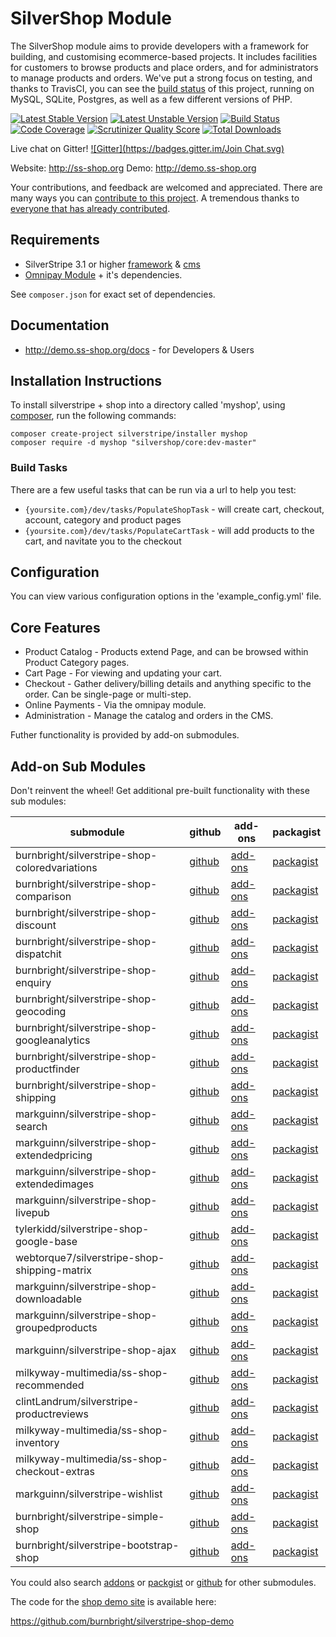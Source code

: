 # SilverShop Module

The SilverShop module aims to provide developers with a framework for building, and customising ecommerce-based projects.
It includes facilities for customers to browse products and place orders, and for administrators to manage products and orders.
We've put a strong focus on testing, and thanks to TravisCI, you can see the [build status](https://travis-ci.org/silvershop/silvershop-core) of this project, running on MySQL, SQLite, Postgres, as well as a few different versions of PHP.

[![Latest Stable Version](https://poser.pugx.org/silvershop/core/v/stable.png)](https://packagist.org/packages/silvershop/core)
[![Latest Unstable Version](https://poser.pugx.org/silvershop/core/v/unstable.png)](https://packagist.org/packages/silvershop/core)
[![Build Status](https://travis-ci.org/silvershop/silvershop-core.svg?branch=master)](http://travis-ci.org/silvershop/silvershop-core)
[![Code Coverage](https://scrutinizer-ci.com/g/silvershop/silvershop-core/badges/coverage.png?s=1abe84b468ef3d96646a0546954adba8131d6459)](https://scrutinizer-ci.com/g/silvershop/silvershop-core/)
[![Scrutinizer Quality Score](https://scrutinizer-ci.com/g/silvershop/silvershop-core/badges/quality-score.png?s=d60753d6cca3817e80aca3dbb79eb5bd4140c981)](https://scrutinizer-ci.com/g/silvershop/silvershop-core/)
[![Total Downloads](https://poser.pugx.org/silvershop/core/downloads.png)](https://packagist.org/packages/silvershop/core)

Live chat on Gitter! [![Gitter](https://badges.gitter.im/Join Chat.svg)](https://gitter.im/silvershop/silvershop-core?utm_source=badge&utm_medium=badge&utm_campaign=pr-badge&utm_content=badge)

Website: http://ss-shop.org
Demo: http://demo.ss-shop.org

Your contributions, and feedback are welcomed and appreciated. There are many ways you can [contribute to this project](https://github.com/silvershop/silvershop-core/wiki/Contributing).
A tremendous thanks to [everyone that has already contributed](https://github.com/silvershop/silvershop-core/graphs/contributors).

## Requirements

 * SilverStripe 3.1 or higher [framework](https://github.com/silverstripe/silverstripe-framework) & [cms](https://github.com/silverstripe/silverstripe-cms)
 * [Omnipay Module](https://github.com/burnbright/silverstripe-omnipay) + it's dependencies.

See `composer.json` for exact set of dependencies.

## Documentation

 * http://demo.ss-shop.org/docs - for Developers & Users

## Installation Instructions

To install silverstripe + shop into a directory called 'myshop', using [composer](http://doc.silverstripe.org/framework/en/installation/composer), run the following commands:
```
composer create-project silverstripe/installer myshop
composer require -d myshop "silvershop/core:dev-master"
```

### Build Tasks

There are a few useful tasks that can be run via a url to help you test:

 * `{yoursite.com}/dev/tasks/PopulateShopTask` - will create cart, checkout, account, category and product pages
 * `{yoursite.com}/dev/tasks/PopulateCartTask` - will add products to the cart, and navitate you to the checkout

## Configuration

You can view various configuration options in the 'example_config.yml' file.

## Core Features

 * Product Catalog - Products extend Page, and can be browsed within Product Category pages.
 * Cart Page - For viewing and updating your cart.
 * Checkout - Gather delivery/billing details and anything specific to the order. Can be single-page or multi-step.
 * Online Payments - Via the omnipay module.
 * Administration - Manage the catalog and orders in the CMS.

Futher functionality is provided by add-on submodules.

## Add-on Sub Modules

Don't reinvent the wheel! Get additional pre-built functionality with these sub modules:

submodule | github | add-ons | packagist
----------|--------|---------|----------
burnbright/silverstripe-shop-coloredvariations | [github](http://www.github.com/burnbright/silverstripe-shop-coloredvariations) | [add-ons](http://addons.silverstripe.org/add-ons/burnbright/silverstripe-shop-coloredvariations) | [packagist](https://packagist.org/packages/burnbright/silverstripe-shop-coloredvariations)
burnbright/silverstripe-shop-comparison | [github](http://www.github.com/burnbright/silverstripe-shop-comparison) | [add-ons](http://addons.silverstripe.org/add-ons/burnbright/silverstripe-shop-comparison) | [packagist](https://packagist.org/packages/burnbright/silverstripe-shop-comparison)
burnbright/silverstripe-shop-discount | [github](http://www.github.com/burnbright/silverstripe-shop-discount) | [add-ons](http://addons.silverstripe.org/add-ons/burnbright/silverstripe-shop-discount) | [packagist](https://packagist.org/packages/burnbright/silverstripe-shop-discount)
burnbright/silverstripe-shop-dispatchit | [github](http://www.github.com/burnbright/silverstripe-shop-dispatchit) | [add-ons](http://addons.silverstripe.org/add-ons/burnbright/silverstripe-shop-dispatchit) | [packagist](https://packagist.org/packages/burnbright/silverstripe-shop-dispatchit)
burnbright/silverstripe-shop-enquiry | [github](http://www.github.com/burnbright/silverstripe-shop-enquiry) | [add-ons](http://addons.silverstripe.org/add-ons/burnbright/silverstripe-shop-enquiry) | [packagist](https://packagist.org/packages/burnbright/silverstripe-shop-enquiry)
burnbright/silverstripe-shop-geocoding | [github](http://www.github.com/burnbright/silverstripe-shop-geocoding) | [add-ons](http://addons.silverstripe.org/add-ons/burnbright/silverstripe-shop-geocoding) | [packagist](https://packagist.org/packages/burnbright/silverstripe-shop-geocoding)
burnbright/silverstripe-shop-googleanalytics | [github](http://www.github.com/burnbright/silverstripe-shop-googleanalytics) | [add-ons](http://addons.silverstripe.org/add-ons/burnbright/silverstripe-shop-googleanalytics) | [packagist](https://packagist.org/packages/burnbright/silverstripe-shop-googleanalytics)
burnbright/silverstripe-shop-productfinder | [github](http://www.github.com/burnbright/silverstripe-shop-productfinder) | [add-ons](http://addons.silverstripe.org/add-ons/burnbright/silverstripe-shop-productfinder) | [packagist](https://packagist.org/packages/burnbright/silverstripe-shop-productfinder)
burnbright/silverstripe-shop-shipping | [github](http://www.github.com/burnbright/silverstripe-shop-shipping) | [add-ons](http://addons.silverstripe.org/add-ons/burnbright/silverstripe-shop-shipping) | [packagist](https://packagist.org/packages/burnbright/silverstripe-shop-shipping)
markguinn/silverstripe-shop-search | [github](http://www.github.com/markguinn/silverstripe-shop-search) | [add-ons](http://addons.silverstripe.org/add-ons/markguinn/silverstripe-shop-search) | [packagist](https://packagist.org/packages/markguinn/silverstripe-shop-search)
markguinn/silverstripe-shop-extendedpricing | [github](http://www.github.com/markguinn/silverstripe-shop-extendedpricing) | [add-ons](http://addons.silverstripe.org/add-ons/markguinn/silverstripe-shop-extendedpricing) | [packagist](https://packagist.org/packages/markguinn/silverstripe-shop-extendedpricing)
markguinn/silverstripe-shop-extendedimages | [github](http://www.github.com/markguinn/silverstripe-shop-extendedimages) | [add-ons](http://addons.silverstripe.org/add-ons/markguinn/silverstripe-shop-extendedimages) | [packagist](https://packagist.org/packages/markguinn/silverstripe-shop-extendedimages)
markguinn/silverstripe-shop-livepub | [github](http://www.github.com/markguinn/silverstripe-shop-livepub) | [add-ons](http://addons.silverstripe.org/add-ons/markguinn/silverstripe-shop-livepub) | [packagist](https://packagist.org/packages/markguinn/silverstripe-shop-livepub)
tylerkidd/silverstripe-shop-google-base | [github](http://www.github.com/tylerkidd/silverstripe-shop-google-base) | [add-ons](http://addons.silverstripe.org/add-ons/tylerkidd/silverstripe-shop-google-base) | [packagist](https://packagist.org/packages/tylerkidd/silverstripe-shop-google-base)
webtorque7/silverstripe-shop-shipping-matrix | [github](http://www.github.com/webtorque7/silverstripe-shop-shipping-matrix) | [add-ons](http://addons.silverstripe.org/add-ons/webtorque7/silverstripe-shop-shipping-matrix) | [packagist](https://packagist.org/packages/webtorque7/silverstripe-shop-shipping-matrix)
markguinn/silverstripe-shop-downloadable | [github](http://www.github.com/markguinn/silverstripe-shop-downloadable) | [add-ons](http://addons.silverstripe.org/add-ons/markguinn/silverstripe-shop-downloadable) | [packagist](https://packagist.org/packages/markguinn/silverstripe-shop-downloadable)
markguinn/silverstripe-shop-groupedproducts | [github](http://www.github.com/markguinn/silverstripe-shop-groupedproducts) | [add-ons](http://addons.silverstripe.org/add-ons/markguinn/silverstripe-shop-groupedproducts) | [packagist](https://packagist.org/packages/markguinn/silverstripe-shop-groupedproducts)
markguinn/silverstripe-shop-ajax | [github](http://www.github.com/markguinn/silverstripe-shop-ajax) | [add-ons](http://addons.silverstripe.org/add-ons/markguinn/silverstripe-shop-ajax) | [packagist](https://packagist.org/packages/markguinn/silverstripe-shop-ajax)
milkyway-multimedia/ss-shop-recommended | [github](http://www.github.com/milkyway-multimedia/ss-shop-recommended) | [add-ons](http://addons.silverstripe.org/add-ons/milkyway-multimedia/ss-shop-recommended) | [packagist](https://packagist.org/packages/milkyway-multimedia/ss-shop-recommended)
clintLandrum/silverstripe-productreviews | [github](http://www.github.com/clintLandrum/silverstripe-productreviews) | [add-ons](http://addons.silverstripe.org/add-ons/clintLandrum/silverstripe-productreviews) | [packagist](https://packagist.org/packages/clintLandrum/silverstripe-productreviews)
milkyway-multimedia/ss-shop-inventory | [github](http://www.github.com/milkyway-multimedia/ss-shop-inventory) | [add-ons](http://addons.silverstripe.org/add-ons/milkyway-multimedia/ss-shop-inventory) | [packagist](https://packagist.org/packages/milkyway-multimedia/ss-shop-inventory)
milkyway-multimedia/ss-shop-checkout-extras | [github](http://www.github.com/milkyway-multimedia/ss-shop-checkout-extras) | [add-ons](http://addons.silverstripe.org/add-ons/milkyway-multimedia/ss-shop-checkout-extras) | [packagist](https://packagist.org/packages/milkyway-multimedia/ss-shop-checkout-extras)
markguinn/silverstripe-wishlist | [github](http://www.github.com/markguinn/silverstripe-wishlist) | [add-ons](http://addons.silverstripe.org/add-ons/markguinn/silverstripe-wishlist) | [packagist](https://packagist.org/packages/markguinn/silverstripe-wishlist)
burnbright/silverstripe-simple-shop | [github](http://www.github.com/burnbright/silverstripe-simple-shop) | [add-ons](http://addons.silverstripe.org/add-ons/burnbright/silverstripe-simple-shop) | [packagist](https://packagist.org/packages/burnbright/silverstripe-simple-shop)
burnbright/silverstripe-bootstrap-shop | [github](http://www.github.com/burnbright/silverstripe-bootstrap-shop) | [add-ons](http://addons.silverstripe.org/add-ons/burnbright/silverstripe-bootstrap-shop) | [packagist](https://packagist.org/packages/burnbright/silverstripe-bootstrap-shop)

You could also search [addons](http://addons.silverstripe.org/add-ons?search=shop) or [packgist](https://packagist.org/search/?q=silverstripe%20shop) or [github](https://github.com/search?q=silverstripe+shop) for other submodules.

The code for the [shop demo site](http://demo.ss-shop.org/) is available here:

https://github.com/burnbright/silverstripe-shop-demo

